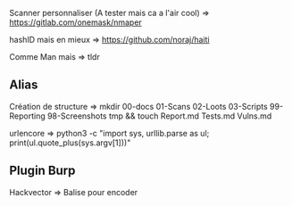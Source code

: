 Scanner personnaliser (A tester mais ca a l'air cool) => https://gitlab.com/onemask/nmaper

hashID mais en mieux => https://github.com/noraj/haiti

Comme Man mais => tldr 

## Alias
Création de structure =>  mkdir 00-docs 01-Scans 02-Loots 03-Scripts 99-Reporting 98-Screenshots tmp && touch Report.md Tests.md Vulns.md

urlencore => python3 -c "import sys, urllib.parse as ul; print(ul.quote_plus(sys.argv[1]))"

## Plugin Burp
Hackvector => Balise pour encoder
